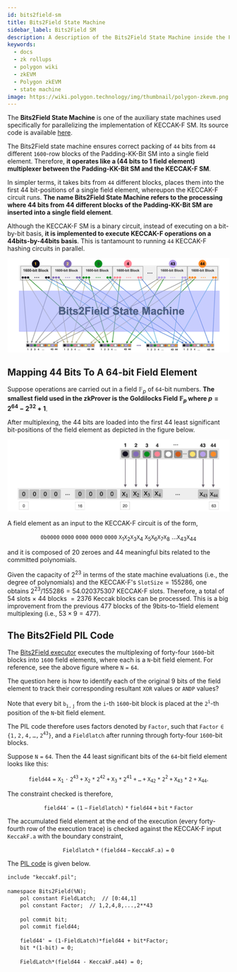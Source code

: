 ```yaml
---
id: bits2field-sm
title: Bits2Field State Machine
sidebar_label: Bits2Field SM
description: A description of the Bits2Field State Machine inside the Polygon zkEVM.
keywords:
  - docs
  - zk rollups
  - polygon wiki
  - zkEVM
  - Polygon zkEVM
  - state machine
image: https://wiki.polygon.technology/img/thumbnail/polygon-zkevm.png
---
```


The **Bits2Field State Machine** is one of the auxiliary state machines used specifically for parallelizing the implementation of KECCAK-F SM. Its source code is available [here](https://github.com/0xPolygonHermez/zkevm-prover/blob/main/src/sm/bits2field/bits2field_executor.cpp).

The Bits2Field state machine ensures correct packing of $\mathtt{44}$ bits from $\mathtt{44}$ different $\mathtt{1600}$-row blocks of the Padding-KK-Bit SM into a single field element. Therefore, **it operates like a (44 bits to 1 field element) multiplexer between the Padding-KK-Bit SM and the KECCAK-F SM**. 

In simpler terms, it takes bits from $\mathtt{44}$ different blocks, places them into the first 44 bit-positions of a single field element, whereupon the KECCAK-F circuit runs. **The name Bits2Field State Machine refers to the processing where $44$ **bits** from $44$ different blocks of the Padding-KK-Bit SM are inserted into a single field element**.

Although the KECCAK-F SM is a binary circuit, instead of executing on a bit-by-bit basis, **it is implemented to execute KECCAK-F operations on a 44bits-by-44bits basis**. This is tantamount to running $\mathtt{44}$ KECCAK-F hashing circuits in parallel.

![The 44 bits to 1 field-element Multiplexing](figures/01b2f-44-2-one-multiplex.png)

## Mapping 44 Bits To A 64-bit Field Element

Suppose operations are carried out in a field $\mathbb{F}_p$ of $\mathtt{64}$-bit numbers. **The smallest field used in the zkProver is the Goldilocks Field $\mathbb{F}_p$ where $p = 2^{64} - 2^{32}+1$**.

After multiplexing, the 44 bits are loaded into the first 44 least significant bit-positions of the field element as depicted in the figure below.

![Figure 2: 44 Bits mapped to a 64-bit field element](figures/02b2f-44-bits-to-64bit-fe.png)

A field element as an input to the KECCAK-F circuit is of the form,

$$
\mathtt{0b}\mathtt{0000\ 0000\ 0000\ 0000\ 0000}\ \mathtt{X}_1 \mathtt{X}_2 \mathtt{X}_3 \mathtt{X}_4\ \mathtt{X}_5 \mathtt{X}_6 \mathtt{X}_7 \mathtt{X}_8\ \dots \mathtt{X}_{43} \mathtt{X}_{44}
\text{ }
$$

and it is composed of 20 zeroes and 44 meaningful bits related to the committed polynomials.

Given the capacity of $2^{23}$ in terms of the state machine evaluations (i.e., the degree of polynomials) and the KECCAK-F's $\texttt{SlotSize} = 155286$, one obtains $2^{23} / 155286 = 54.020375307$ KECCAK-F slots. Therefore, a total of $54$ slots $\times$ $44$ blocks $= 2376$ Keccak blocks can be processed. This is a big improvement from the previous $477$ blocks of the 9bits-to-1field element multiplexing (i.e., $53 \times 9 = 477$).

## The Bits2Field PIL Code

The [Bits2Field executor](https://github.com/0xPolygonHermez/zkevm-prover/blob/main/src/sm/bits2field/bits2field_executor.cpp) executes the multiplexing of forty-four $\mathtt{1600}$-bit blocks into $\mathtt{1600}$ field elements, where each is a $\mathtt{N}$-bit field element. For reference, see the above figure where $\mathtt{N = 64}$.

The question here is how to identify each of the original 9 bits of the field element to track their corresponding resultant $\mathtt{XOR}$ values or $\mathtt{ANDP}$ values? 

Note that every bit $\mathtt{b_{i,j}}$ from the $\mathtt{i}$-th $\mathtt{1600}$-bit block is placed at the $\mathtt{2^{i}}$-th position of the $\mathtt{N}$-bit field element.

The PIL code therefore uses factors denoted by $\mathtt{Factor}$, such that $\mathtt{Factor \in \{ 1, 2, 4, \dots , 2^{43} \}}$, and a $\mathtt{Fieldlatch}$ after running through forty-four $\mathtt{1600}$-bit blocks.

Suppose $\mathtt{N = 64}$. Then the 44 least significant bits of the $\mathtt{64}$-bit field element looks like this:

$$
\mathtt{field44 = X_1 \cdot 2^{43} + X_{2}*{2}^{42} + X_{3}*{2}^{41} + \dots + X_{42}*{2}^2 + X_{43}*2 + X_{44}}.
$$

The constraint checked is therefore,

$$
\mathtt{field44' = (1-Fieldlatch)*field44 + bit*Factor}
$$

The accumulated field element at the end of the execution (every forty-fourth row of the execution trace) is checked against the KECCAK-F input $\mathtt{KeccakF.a}$ with the boundary constraint,

$$
\mathtt{Fieldlatch*(field44 - KeccakF.a) = 0}
$$

The [PIL code](https://github.com/0xPolygonHermez/zkevm-proverjs/blob/develop/pil/bits2field.pil) is given below.

```pil title="bits2field.pil"
include "keccakf.pil";

namespace Bits2Field(%N);
    pol constant FieldLatch;  // [0:44,1]
    pol constant Factor;  // 1,2,4,8,...,2**43

    pol commit bit;
    pol commit field44;

    field44' = (1-FieldLatch)*field44 + bit*Factor;
    bit *(1-bit) = 0;

    FieldLatch*(field44 - KeccakF.a44) = 0;
```
